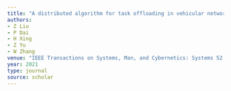 ```yaml
---
title: "A distributed algorithm for task offloading in vehicular networks with hybrid fog/cloud computing"
authors:
- Z Liu
- P Dai
- H Xing
- Z Yu
- W Zhang
venue: "IEEE Transactions on Systems, Man, and Cybernetics: Systems 52 (7), 4388-4401, 2021"
year: 2021
type: journal
source: scholar
---
```

